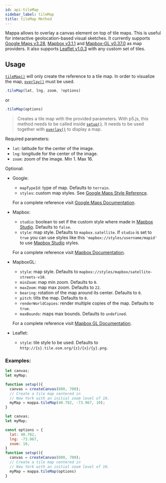 ```yaml
---
id: api-tileMap
sidebar_label: tileMap
title: tileMap Method
---
```


Mappa allows to overlay a canvas element on top of tile maps. This is useful for interactive geolocation-based visual sketches. It currently supports [Google Maps v3.28](https://developers.google.com/maps/documentation/javascript/), [Mapbox v3.1.1](https://www.mapbox.com/mapbox.js/api/v3.1.1/) and [Mapbox-GL v0.37.0](https://www.mapbox.com/mapbox-gl-js/api/) as map providers. It also supports [Leaflet v1.0.3](http://leafletjs.com/) with any custom set of tiles. 

## Usage

[`tileMap()`](api-tileMap.md) will only create the reference to a tile map. In order to visualize the map, [`overlay()`](api-overlay.md) must be used.

```javascript
.tileMap(lat, lng, zoom, ?options)
```
or
```javascript
.tileMap(options)
```
> Creates a tile map with the provided parameters. With p5.js, this method needs to be called inside [`setup()`](https://p5js.org/reference/#/p5/setup). It needs to be used together with [`overlay()`](api-overlay.md) to display a map.

Required parameters:
+ `lat`: latitude for the center of the image.
+ `lng`: longitude for the center of the image.
+ `zoom`: zoom of the image. Min 1. Max 16.

Optional:
+ Google:
  - `mapTypeId`: type of map. Defaults to `terrain`.
  - `styles`: custom map styles. See [Google Maps Style Reference](https://developers.google.com/maps/documentation/javascript/examples/style-array).

  For a complete reference visit [Google Maps Documentation](https://developers.google.com/maps/documentation/javascript/).

+ Mapbox:
  - `studio`: boolean to set if the custom style where made in [Mapbox Studio](https://www.mapbox.com/studio/styles/). Defaults to `false`.
  - `style`: map style. Defaults to `mapbox.satellite`. If `studio` is set to `true` you can use styles like this `'mapbox://styles/username/mapid'` to use [Mapbox Studio](https://www.mapbox.com/studio/styles/) styles.

  For a complete reference visit [Mapbox Documentation](https://www.mapbox.com/mapbox.js/api/v3.1.1/).

+ MapboxGL:
  - `style`: map style. Defaults to `mapbox://styles/mapbox/satellite-streets-v10`.
  - `minZoom`: map min zoom. Defaults to `0`.
  - `maxZoom`: map max zoom. Defaults to `22`.
  - `bearing`: rotation of the map around its center. Defaults to `0`.
  - `pitch`: tilts the map. Defaults to `0`.
  - `renderWorldCopies`: render multiple copies of the map. Defaults to `true`.
  - `maxBounds`: maps max bounds. Defaults to `undefined`.

  For a complete reference visit [Mapbox GL Documentation](https://www.mapbox.com/mapbox-gl-js/api/).

+ Leaflet:
  - `style`: tile style to be used. Defaults to `http://{s}.tile.osm.org/{z}/{x}/{y}.png`.

### Examples:
```javascript
let canvas;
let myMap;

function setup(){
  canvas = createCanvas(800, 700);
  // Create a tile map centered in
  // New York with an initial zoom level of 10.
  myMap = mappa.tileMap(40.782, -73.967, 10);
}
```

```javascript
let canvas;
let myMap;

const options = {
  lat: 40.782,
  lng: -73.967,
  zoom: 10,
}
function setup(){
  canvas = createCanvas(800, 700);
  // Create a tile map centered in
  // New York with an initial zoom level of 10.
  myMap = mappa.tileMap(options)
}
```